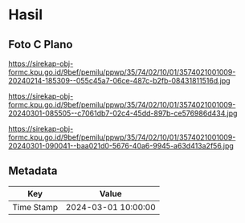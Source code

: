 # Hasil

## Foto C Plano

https://sirekap-obj-formc.kpu.go.id/9bef/pemilu/ppwp/35/74/02/10/01/3574021001009-20240214-185309--055c45a7-06ce-487c-b2fb-08431811516d.jpg

https://sirekap-obj-formc.kpu.go.id/9bef/pemilu/ppwp/35/74/02/10/01/3574021001009-20240301-085505--c7061db7-02c4-45dd-897b-ce576986d434.jpg

https://sirekap-obj-formc.kpu.go.id/9bef/pemilu/ppwp/35/74/02/10/01/3574021001009-20240301-090041--baa021d0-5676-40a6-9945-a63d413a2f56.jpg


## Metadata

| Key        | Value               |
| ---------- | ------------------- |
| Time Stamp | 2024-03-01 10:00:00 |



